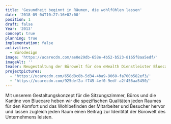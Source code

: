 ```yaml
---
title: 'Gesundheit beginnt in Räumen, die wohlfühlen lassen'
date: '2018-09-04T10:27:16+02:00'
position: 1
draft: false
Year: '2013'
concept: true
planning: true
implementation: false
activities:
  - Bürodesign
image: 'https://ucarecdn.com/ae0e29db-658e-4b52-b523-8165f8aa5edf/'
imageAlt: ''
teaser: Neugestaltung der Bürowelt für den eHealth Dienstleister Bluecare
projectpictures:
  - 'https://ucarecdn.com/658d8c8b-5d34-4ba9-9060-fa700b582ef3/'
  - 'https://ucarecdn.com/925def2a-f745-4ef0-9edf-a2f456aa5450/'
---
```

Mit unserem Gestaltungskonzept für die Sitzungszimmer, Büros und die Kantine von Bluecare heben wir die spezifischen Qualitäten jeden Raumes für den Komfort und das Wohlbefinden der Mitarbeiter und Besucher hervor und lassen zugleich jeden Raum einen Beitrag zur Identität der Bürowelt des Unternehmens leisten.
